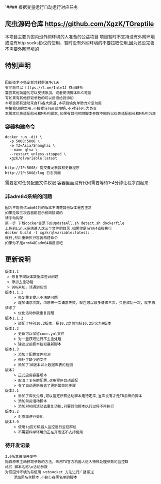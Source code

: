 `#### 根据变量运行自动运行对应任务
## 爬虫源码仓库 https://github.com/XgzK/TGreptile
本项目主要为国内没外网环境的人准备的公益项目
项目暂时不支持没有外网环境或没有http socks协议的使用，暂时没有外网环境的不要拉取使用,因为还没完善不需要外网环境的
## 特别声明

```text

因新技术不稳定暂时封群清净几天
有问题可以 https://t.me/InteIJ 群组联系
需要其他功能的可以反馈添加，或者反馈脚本BUG问题
有如果有其他获取参数的可以反馈给我添加
本项目所有活动来自TG各大频道,本项目偷免单助力介意勿用
害怕偷CK的勿用,不接受任何形式甩锅,不对任何行为负责
本脚本优先适配船长和M系列脚本,如果有其他相同脚本参数不同将以优先适配船长和M系列为准
```

### 容器构建命令
```shell
docker run -dit \
  -p 5008:5008 \
  -e TZ=Asia/Shanghai \
  --name qlva \
  --restart unless-stopped \
  xgzk/qlvariable:latest
```
```http request
http://IP:5008/ 提交青龙参数和更新程序
http://IP:5008/log 日志页面
```
需要定时任务配置文件权限
容器里面没有代码需要等待1-4分钟让程序跑起来

### 非adm64系统的问题
```text
因为不能测试adm64外的版本不清楚其他版本是否正常
如果拉取三次容器都显示相同错误的
请手动构架
第一步 下载docker目录下的UpdateAll.sh detect.sh dockerfile
上传到Linux系统进入这三个文件的目录,如果你是arm64直接执行
docker build -t xgzk/qlvariable:latest: .
就行,然后重新执行容器构建命令
如果你不是arm64和adm64再反馈吧
```

## 更新说明

```text
版本1.1 
 > 修复不同版本数据库差异问题
 > 添加去重功能
 > BUG未知，请遇到反馈
版本1.1.1
    > 修复重复提示不清楚问题
    > 增加请求次数，由原来一次请求失败，现在可以最多请求三次，只要成功一次，就不再请求了
    > 优化活动参数重复提醒
版本1.1.2
    > 适配了特别10.2版本，把10.2之前包括10.2定义为9版本
版本1.2
    > 更新可以保留conn.yml文件
    > 对一些获取进行不去重处理
    > 建议之前版本拉取最新脚本
版本1.3
    > 添加了配置文件检测
    > 修补了缺少的文件
    > 添加了10版本以上数据库表的检测
版本2
    > 正式启用容器版本
    > 取消了复杂的配置,改用程序自动适配
    > 有了自动更新省去了更新繁琐的步骤
版本2.1
    > 添加了库优先级,可以指定所有活动脚本走特定库,当库没有才走ID前面的脚本
    > 添加禁用活动脚本
    > 添加对相同活动去重复功能,只要其他脚本执行过将不再执行
版本2.2
    > 对页面进行美化
版本3.0
    > 使用tg官方机器人监控进行监控群组
    > 不需要科学环境的正在开发还不支持使用
```
### 待开发记录
```text
3.0版本缓慢开发中
抛弃原来主动获取参数的方法，改用TG官方机器人进入特殊处理参数的监控群
格式 脚本名称\n活动参数
对没国外环境的将使用 websocket 方法进行广播推送
    添加黑名单脚本,不执行在黑名单的脚本
```